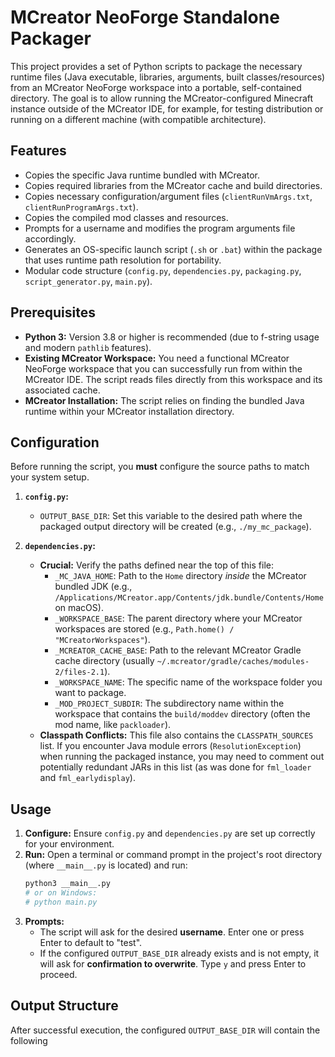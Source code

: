 # MCreator NeoForge Standalone Packager

This project provides a set of Python scripts to package the necessary runtime files (Java executable, libraries, arguments, built classes/resources) from an MCreator NeoForge workspace into a portable, self-contained directory. The goal is to allow running the MCreator-configured Minecraft instance outside of the MCreator IDE, for example, for testing distribution or running on a different machine (with compatible architecture).

## Features

*   Copies the specific Java runtime bundled with MCreator.
*   Copies required libraries from the MCreator cache and build directories.
*   Copies necessary configuration/argument files (`clientRunVmArgs.txt`, `clientRunProgramArgs.txt`).
*   Copies the compiled mod classes and resources.
*   Prompts for a username and modifies the program arguments file accordingly.
*   Generates an OS-specific launch script (`.sh` or `.bat`) within the package that uses runtime path resolution for portability.
*   Modular code structure (`config.py`, `dependencies.py`, `packaging.py`, `script_generator.py`, `main.py`).

## Prerequisites

*   **Python 3:** Version 3.8 or higher is recommended (due to f-string usage and modern `pathlib` features).
*   **Existing MCreator Workspace:** You need a functional MCreator NeoForge workspace that you can successfully run from within the MCreator IDE. The script reads files directly from this workspace and its associated cache.
*   **MCreator Installation:** The script relies on finding the bundled Java runtime within your MCreator installation directory.

## Configuration

Before running the script, you **must** configure the source paths to match your system setup.

1.  **`config.py`:**
    *   `OUTPUT_BASE_DIR`: Set this variable to the desired path where the packaged output directory will be created (e.g., `./my_mc_package`).

2.  **`dependencies.py`:**
    *   **Crucial:** Verify the paths defined near the top of this file:
        *   `_MC_JAVA_HOME`: Path to the `Home` directory *inside* the MCreator bundled JDK (e.g., `/Applications/MCreator.app/Contents/jdk.bundle/Contents/Home` on macOS).
        *   `_WORKSPACE_BASE`: The parent directory where your MCreator workspaces are stored (e.g., `Path.home() / "MCreatorWorkspaces"`).
        *   `_MCREATOR_CACHE_BASE`: Path to the relevant MCreator Gradle cache directory (usually `~/.mcreator/gradle/caches/modules-2/files-2.1`).
        *   `_WORKSPACE_NAME`: The specific name of the workspace folder you want to package.
        *   `_MOD_PROJECT_SUBDIR`: The subdirectory name within the workspace that contains the `build/moddev` directory (often the mod name, like `packloader`).
    *   **Classpath Conflicts:** This file also contains the `CLASSPATH_SOURCES` list. If you encounter Java module errors (`ResolutionException`) when running the packaged instance, you may need to comment out potentially redundant JARs in this list (as was done for `fml_loader` and `fml_earlydisplay`).

## Usage

1.  **Configure:** Ensure `config.py` and `dependencies.py` are set up correctly for your environment.
2.  **Run:** Open a terminal or command prompt in the project's root directory (where `__main__.py` is located) and run:
    ```bash
    python3 __main__.py
    # or on Windows:
    # python main.py
    ```
3.  **Prompts:**
    *   The script will ask for the desired **username**. Enter one or press Enter to default to "test".
    *   If the configured `OUTPUT_BASE_DIR` already exists and is not empty, it will ask for **confirmation to overwrite**. Type `y` and press Enter to proceed.

## Output Structure

After successful execution, the configured `OUTPUT_BASE_DIR` will contain the following
